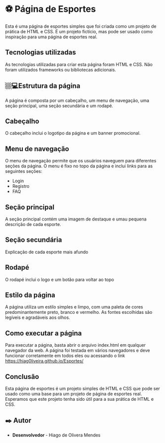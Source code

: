 # ⚽ Página de Esportes

Esta é uma página de esportes simples que foi criada como um projeto de prática de HTML e CSS. É um projeto fictício, mas pode ser usado como inspiração para uma página de esportes real.

## Tecnologias utilizadas
As tecnologias utilizadas para criar esta página foram HTML e CSS. Não foram utilizados frameworks ou bibliotecas adicionais.

## 🏼‍💻Estrutura da página
A página é composta por um cabeçalho, um menu de navegação, uma seção principal, uma seção secundária e um rodapé.
 
 ## Cabeçalho
O cabeçalho inclui o logotipo da página e um banner promocional.

## Menu de navegação
O menu de navegação permite que os usuários naveguem para diferentes seções da página. O menu é fixo no topo da página e inclui links para as seguintes seções:

* Login
* Registro
* FAQ

## Seção principal
A seção principal contém uma imagem de destaque e umau pequena descrição de cada esporte.
 
## Seção secundária
Explicação de cada esporte mais afundo 

## Rodapé
O rodapé inclui o logo e um botão para voltar ao topo

## Estilo da página
A página utiliza um estilo simples e limpo, com uma paleta de cores predominantemente preto, branco e vermelho. As fontes escolhidas são legíveis e agradáveis aos olhos.

## Como executar a página
Para executar a página, basta abrir o arquivo index.html em qualquer navegador da web. A página foi testada em vários navegadores e deve funcionar corretamente em todos eles ou acessando o link https://hiag0liveira.github.io/Esportes/

## Conclusão
Esta página de esportes é um projeto simples de HTML e CSS que pode ser usado como uma base para um projeto de página de esportes real. Esperamos que este projeto tenha sido útil para a sua prática de HTML e CSS.


## ✒️ Autor
* **Desenvolvedor** - Hiago de Olivera Mendes
